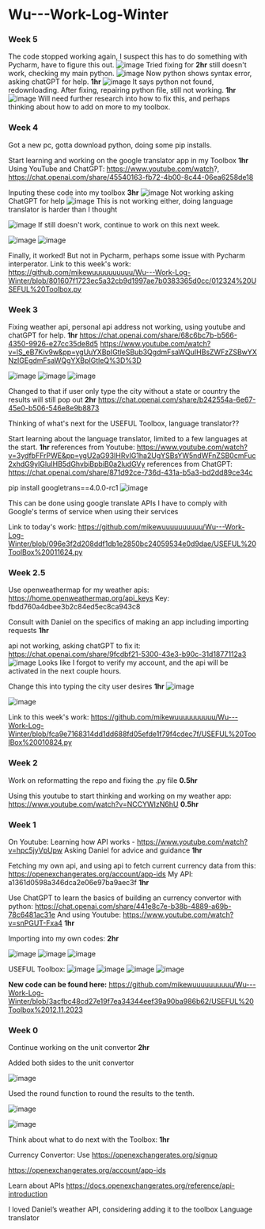 # Wu---Work-Log-Winter

### Week 5

The code stopped working again, I suspect this has to do something with Pycharm, have to figure this out.
![image](https://github.com/mikewuuuuuuuuuu/Wu---Work-Log-Winter/assets/152926083/64fa918c-573b-4606-a6d1-e837968dd2a3)
Tried fixing for **2hr** still doesn't work, checking my main python.
![image](https://github.com/mikewuuuuuuuuuu/Wu---Work-Log-Winter/assets/152926083/c8b2dcdb-cb49-49ba-a1fd-16fc6527ab0d)
Now python shows syntax error, asking chatGPT for help. **1hr**
![image](https://github.com/mikewuuuuuuuuuu/Wu---Work-Log-Winter/assets/152926083/f5eeca71-fc2f-4370-af60-a99999fe2135)
It says python not found, redownloading.
After fixing, repairing python file, still not working. **1hr**
![image](https://github.com/mikewuuuuuuuuuu/Wu---Work-Log-Winter/assets/152926083/70d343d0-035c-4757-b256-4142aec29cb4)
Will need further research into how to fix this, and perhaps thinking about how to add on more to my toolbox. 



### Week 4

Got a new pc, gotta download python, doing some pip installs.

Start learning and working on the google translator app in my Toolbox **1hr**
  Using YouTube and ChatGPT: https://www.youtube.com/watch?,  https://chat.openai.com/share/45540163-fb72-4b00-8c44-06ea6258de18

Inputing these code into my toolbox **3hr**
![image](https://github.com/mikewuuuuuuuuuu/Wu---Work-Log-Winter/assets/152926083/d8012b04-2eed-424f-b33d-cc2771a9867c)
Not working asking ChatGPT for help
![image](https://github.com/mikewuuuuuuuuuu/Wu---Work-Log-Winter/assets/152926083/1ca03c55-183d-46b0-b3a5-ebfd86e8d6c4)
This is not working either, doing language translator is harder than I thought

![image](https://github.com/mikewuuuuuuuuuu/Wu---Work-Log-Winter/assets/152926083/14bac306-08aa-41a5-a1b6-8f3a516faaa4)
If still doesn't work, continue to work on this next week.

![image](https://github.com/mikewuuuuuuuuuu/Wu---Work-Log-Winter/assets/152926083/e51ec988-8aea-41db-9627-b072a9a7b35c)
![image](https://github.com/mikewuuuuuuuuuu/Wu---Work-Log-Winter/assets/152926083/66867cd9-3c89-4b70-ae65-92ba8a9369de)

Finally, it worked! But not in Pycharm, perhaps some issue with Pycharm interperator.
Link to this week's work: https://github.com/mikewuuuuuuuuuu/Wu---Work-Log-Winter/blob/801607f1723ec5a32cb9d1997ae7b0383365d0cc/012324%20USEFUL%20Toolbox.py

### Week 3

Fixing weather api, personal api address not working, using youtube and chatGPT for help. **1hr**
https://chat.openai.com/share/68c6bc7b-b566-4350-9926-e27cc35de8d5 
https://www.youtube.com/watch?v=lS_eB7Kiv9w&pp=ygUuYXBpIGtleSBub3QgdmFsaWQuIHBsZWFzZSBwYXNzIGEgdmFsaWQgYXBpIGtleQ%3D%3D

![image](https://github.com/mikewuuuuuuuuuu/Wu---Work-Log-Winter/assets/152926083/8615c924-5b5b-4cb1-a848-4366b0797b7d)
![image](https://github.com/mikewuuuuuuuuuu/Wu---Work-Log-Winter/assets/152926083/ddee16f8-2420-417c-95ca-caa5bea2dc34)
![image](https://github.com/mikewuuuuuuuuuu/Wu---Work-Log-Winter/assets/152926083/0d5529cd-6d53-4ead-b3ea-6f52eae92db0)

Changed to that if user only type the city without a state or country the results will still pop out **2hr**
https://chat.openai.com/share/b242554a-6e67-45e0-b506-546e8e9b8873

Thinking of what's next for the USEFUL Toolbox, language translator??

Start learning about the language translator, limited to a few languages at the start. **1hr**
references from Youtube: https://www.youtube.com/watch?v=3ydfbFFrPWE&pp=ygU2aG93IHRvIG1ha2UgYSBsYW5ndWFnZSB0cmFuc2xhdG9yIGluIHB5dGhvbiBpbiB0a2ludGVy
references from ChatGPT: https://chat.openai.com/share/871d92ce-736d-431a-b5a3-bd2dd89ce34c

pip install googletrans==4.0.0-rc1
![image](https://github.com/mikewuuuuuuuuuu/Wu---Work-Log-Winter/assets/152926083/8e3d0c60-3118-457b-a486-83c4187541a0)

This can be done using google translate APIs
I have to comply with Google's terms of service when using their services

Link to today's work: https://github.com/mikewuuuuuuuuuu/Wu---Work-Log-Winter/blob/096e3f2d208ddf1db1e2850bc24059534e0d9dae/USEFUL%20ToolBox%20011624.py

### Week 2.5

Use openweathermap for my weather apis: https://home.openweathermap.org/api_keys
Key: fbdd760a4dbee3b2c84ed5ec8ca943c8

Consult with Daniel on the specifics of making an app including importing requests **1hr**

api not working, asking chatGPT to fix it: https://chat.openai.com/share/9fcdbf21-5300-43e3-b90c-31d1877112a3
![image](https://github.com/mikewuuuuuuuuuu/Wu---Work-Log-Winter/assets/152926083/2b8a4086-40f9-41a0-bc53-9df8a95e8f7b)
Looks like I forgot to verify my account, and the api will be activated in the next couple hours. 

Change this into typing the city user desires **1hr**
![image](https://github.com/mikewuuuuuuuuuu/Wu---Work-Log-Winter/assets/152926083/b315f977-0ec3-4fc4-8a74-1a4a9baf1af7)

![image](https://github.com/mikewuuuuuuuuuu/Wu---Work-Log-Winter/assets/152926083/5c619c19-b5c4-468c-840b-fe1103303d6c)

Link to this week's work: https://github.com/mikewuuuuuuuuuu/Wu---Work-Log-Winter/blob/fca9e7168314dd1dd688fd05efde1f79f4cdec7f/USEFUL%20ToolBox%20010824.py

### Week 2

Work on reformatting the repo and fixing the .py file **0.5hr**

Using this youtube to start thinking and working on my weather app: https://www.youtube.com/watch?v=NCCYWIzN6hU **0.5hr**


### Week 1

On Youtube: Learning how API works - https://www.youtube.com/watch?v=hpc5jyVpUpw
Asking Daniel for advice and guidance **1hr**

Fetching my own api, and using api to fetch current currency data from this: https://openexchangerates.org/account/app-ids
My API: a1361d0598a346dca2e06e97ba9aec3f **1hr**

Use ChatGPT to learn the basics of building an currency convertor with python: https://chat.openai.com/share/441e8c7e-b38b-4889-a69b-78c6481ac31e 
And using Youtube: https://www.youtube.com/watch?v=snPGUT-Fxa4 **1hr**

Importing into my own codes: **2hr**

![image](https://github.com/mikewuuuuuuuuuu/Wu---Work-Log-Winter/assets/152926083/3ec66b64-e96e-4b33-86bd-84042a573bc1)
![image](https://github.com/mikewuuuuuuuuuu/Wu---Work-Log-Winter/assets/152926083/4a060274-5baa-4932-bef4-925d933533d2)
![image](https://github.com/mikewuuuuuuuuuu/Wu---Work-Log-Winter/assets/152926083/e8bfd1b5-c1fb-4049-b5d4-7fecaed9656f)

USEFUL Toolbox:
![image](https://github.com/mikewuuuuuuuuuu/Wu---Work-Log-Winter/assets/152926083/b5c26564-05be-426d-b69b-9ebf3d620535)
![image](https://github.com/mikewuuuuuuuuuu/Wu---Work-Log-Winter/assets/152926083/4b382250-af8f-4457-98a9-b52da4f1c237)
![image](https://github.com/mikewuuuuuuuuuu/Wu---Work-Log-Winter/assets/152926083/1a8b54bb-5e83-4347-840c-918ebb7ec612)
![image](https://github.com/mikewuuuuuuuuuu/Wu---Work-Log-Winter/assets/152926083/9fa526b7-a4e2-416d-a7ee-b46970fe00c5)

**New code can be found here:** https://github.com/mikewuuuuuuuuuu/Wu---Work-Log-Winter/blob/3acfbc48cd27e19f7ea34344eef39a90ba986b62/USEFUL%20Toolbox%2012.11.2023


### Week 0

Continue working on the unit convertor **2hr**

Added both sides to the unit convertor

![image](https://github.com/mikewuuuuuuuuuu/Wu---Work-Log-Winter/assets/152926083/6739cb81-8714-4a85-8b8a-2696949815f1)


Used the round function to round the results to the tenth.

![image](https://github.com/mikewuuuuuuuuuu/Wu---Work-Log-Winter/assets/152926083/ec7f0b5c-d0f1-4cba-9da7-6a9d1ed21ee3)

![image](https://github.com/mikewuuuuuuuuuu/Wu---Work-Log-Winter/assets/152926083/b5a361b3-0b32-4497-b767-aa2e81add9c9)


Think about what to do next with the Toolbox: **1hr**

Currency Convertor: Use https://openexchangerates.org/signup 

https://openexchangerates.org/account/app-ids

Learn about APIs https://docs.openexchangerates.org/reference/api-introduction


I loved Daniel’s weather API, considering adding it to the toolbox
Language translator

